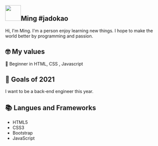 ## <img width="50px" src="https://raw.githubusercontent.com/ms314006/ms314006/basic/resource/gqsm.png" />Ming #jadokao

Hi, I'm Ming. I'm a person enjoy learning new things. I hope to make the world better by programming and passion.

## 🤓 My values
🍏 Beginner in HTML, CSS , Javascript

## 🔭 Goals of 2021

I want to be a back-end engineer this year.

## 📚 Langues and Frameworks
- HTML5
- CSS3
- Bootstrap
- JavaScript
